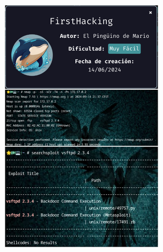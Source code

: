 ![FirstHacking](https://github.com/falart3/dockerlabs/blob/main/fh_001.png)
![FirstHacking](https://github.com/falart3/dockerlabs/blob/main/fh_002.png)
![FirstHacking](https://github.com/falart3/dockerlabs/blob/main/fh_003.png)
